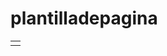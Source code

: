 # plantilladepagina
<style type="text/css"> table.edit_main_table{width: 100% !important;} td.edit_main_tr{width: 100% !important;} table.edit_second_table{width: 100% !important;} td.edit_header_full{width: 100% !important;background-position:center;background-repeat:no-repeat; } td.edit_header_full table{width: 100% !important;} table.edit_third_table{width: 100% !important;} td.edit_navi_headbg{width: 15% !important;} table.edit_rechts_tabelle{width: 100% !important;} td.edit_rechts_bottom{width: 15% !important;} td.edit_rechts_cbg{width:100%;} td.headline{visibility: hidden;} td.shouty{color:#FFFFFF;background-image: url(URL);background-color: transparent;border: 1px solid #FFFFFF;} td.shouty2{color:#FFFFFF;background-image: url(URL);background-color: transparent;border: 1px solid #FFFFFF;} td.shouty3{color:#FFFFFF;background-image: url(URL);background-color: transparent;border: 1px solid #FFFFFF;} td.shouty4{color:#FFFFFF;background-image: url(URL);background-color: transparent;border: 1px solid #FFFFFF;} td.shouty5{color:#FFFFFF;background-image: url(URL);background-color: transparent;border: 1px solid #FFFFFF;} body{background-attachment:fixed;} td.headline2{color: #FFFFFF;font-weight:bold;text-align: center;} td.nav_heading{color: #FFFFFF;background-image: url(URL);background-color: transparent;} td.sidebar_heading{color: #FFFFFF;background-color: transparent;background-image: url(URL);} td.edit_content_top{height: 23px;background-image: url(URL);background-color: transparent;} td.edit_content_bottom2{background-image: url(URL);background-color: transparent;color: #FFFFFF} td.edit_content_bottom{background-image:url(URL);height: 38px;background-color: transparent;} td.edit_content{background-image: url(URL);background-color: transparent;} td.nav{background-image: url(http://img.webme.com/pic/t/thorsten-designs/malu_button1.jpg);background-color: transparent;border: 0px solid #FFFFFF;background-repeat:no-repeat;} td.nav:hover{background-image: url(http://img.webme.com/pic/t/thorsten-designs/malu_button2.jpg);background-color: transparent;border: 0px solid #FFFFFF;background-repeat:no-repeat;} body{background-image:url(http://img.webme.com/pic/t/thorsten-designs/malu_hg.jpg);} td.edit_rechts_sbg{background-image: url(URL);visibility: hidden;position: absolute;right: 0px;} td.edit_below_nav{visibility: hidden;} td.edit_rechts_bottom{background-image: url(http://img.webme.com/pic/g/geldleicht-test/malu_nav-hg.jpg);background-color: transparent;} td.edit_rechts_cbg{background-image: url(URL);background-color: transparent;} td.edit_rb_footer{visibility: hidden;} td.nav a{font-size: 12px;color: #000000;} td.edit_navi_headbg{background-image: url(http://img.webme.com/pic/g/geldleicht-test/malu_nav-hg.jpg);background-color: transparent;border: 1px solid #FFFFFF;} a{text-decoration: none;} a:hover{text-decoration: none;} </style> <div align="center"> <table border="0" width="80%"> <tr> <td> 
